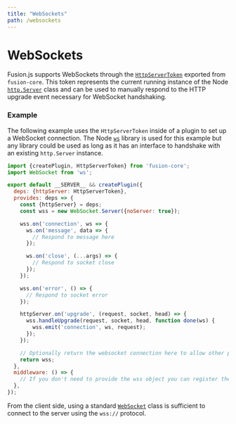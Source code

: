 ```yaml
---
title: "WebSockets"
path: /websockets
---
```


# WebSockets

Fusion.js supports WebSockets through the [`HttpServerToken`](/api/fusion-core#httpservertoken) exported from `fusion-core`. This token represents the current running instance of the Node [`http.Server`](https://nodejs.org/api/http.html#http_class_http_server) class and can be used to manually respond to the HTTP upgrade event necessary for WebSocket handshaking.

### Example

The following example uses the `HttpServerToken` inside of a plugin to set up a WebSocket connection. The Node [`ws`](https://github.com/websockets/ws) library is used for this example but any library could be used as long as it has an interface to handshake with an existing `http.Server` instance.

```js
import {createPlugin, HttpServerToken} from 'fusion-core';
import WebSocket from 'ws';

export default __SERVER__ && createPlugin({
  deps: {httpServer: HttpServerToken},
  provides: deps => {
    const {httpServer} = deps;
    const wss = new WebSocket.Server({noServer: true});

    wss.on('connection', ws => {
      ws.on('message', data => {
        // Respond to message here
      });

      ws.on('close', (...args) => {
        // Respond to socket close
      });
    });

    wss.on('error', () => {
      // Respond to socket error
    });

    httpServer.on('upgrade', (request, socket, head) => {
      wss.handleUpgrade(request, socket, head, function done(ws) {
        wss.emit('connection', ws, request);
      });
    });

    // Optionally return the websocket connection here to allow other plugins to access the connection
    return wss;
  },
  middleware: () => {
    // If you don't need to provide the wss object you can register the websocket connection here instead
  },
});
```

From the client side, using a standard [`WebSocket`](https://developer.mozilla.org/en-US/docs/Web/API/WebSocket/WebSocket) class is sufficient to connect to the server using the `wss://` protocol.
